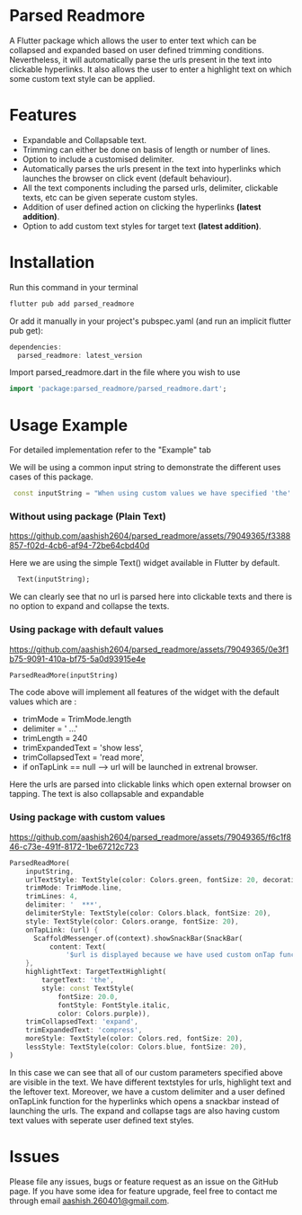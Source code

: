 <!-- 
This README describes the package. If you publish this package to pub.dev,
this README's contents appear on the landing page for your package.

For information about how to write a good package README, see the guide for
[writing package pages](https://dart.dev/guides/libraries/writing-package-pages). 

For general information about developing packages, see the Dart guide for
[creating packages](https://dart.dev/guides/libraries/create-library-packages)
and the Flutter guide for
[developing packages and plugins](https://flutter.dev/developing-packages). 
-->
# **Parsed Readmore**

A Flutter package which allows the user to enter text which can be collapsed and expanded based on user defined trimming conditions. Nevertheless, it will automatically parse the urls present in the text into clickable hyperlinks. It also allows the user to enter a highlight text on which some custom text style can be applied.

# Features

* Expandable and Collapsable text.
* Trimming can either be done on basis of length or number of lines.
* Option to include a customised delimiter.
* Automatically parses the urls present in the text into hyperlinks which launches the browser on click event (default behaviour).
* All the text components including the parsed urls, delimiter, clickable texts, etc can be given seperate custom styles.
* Addition of user defined action on clicking the hyperlinks **(latest addition)**.
* Option to add custom text styles for target text **(latest addition)**.

# Installation

Run this command in your terminal
```dart
flutter pub add parsed_readmore
```
Or add it manually in your project's pubspec.yaml (and run an implicit flutter pub get):
```dart
dependencies:
  parsed_readmore: latest_version
```

Import parsed_readmore.dart in the file where you wish to use
```dart
import 'package:parsed_readmore/parsed_readmore.dart';
```

# Usage Example
 For detailed implementation refer to the "Example" tab

 We will be using a common input string to demonstrate the different uses cases of this package.
 ```dart
  const inputString = "When using custom values we have specified 'the' to be our target text for highlighting  with purple italic font.\n We know that the website https://google.com is a very useful website. (rti..notNow should not be parsed) But Instagram.com is more fun to use. We should not forget the contribution of wikipedia.com played in the growth of web. If you like this package do consider liking it so that it could be useful to more developers like you. Thank you for your time";
 ```

### Without using package (Plain Text)
https://github.com/aashish2604/parsed_readmore/assets/79049365/f3388857-f02d-4cb6-af94-72be64cbd40d

Here we are using the simple Text() widget available in Flutter by default.
```dart
  Text(inputString);
```
We can clearly see that no url is parsed here into clickable texts and there is no option to expand and collapse the texts.

### Using package with default values


https://github.com/aashish2604/parsed_readmore/assets/79049365/0e3f1b75-9091-410a-bf75-5a0d93915e4e


```dart
ParsedReadMore(inputString)
```

The code above will implement all features of the widget with the default values which are :
* trimMode = TrimMode.length
* delimiter = ' ...'
* trimLength = 240
* trimExpandedText = 'show less',
* trimCollapsedText = 'read more',
* if onTapLink == null --> url will be launched in extrenal browser.

Here the urls are parsed into clickable links which open external browser on tapping. The text is also collapsable and expandable

### Using package with custom values


https://github.com/aashish2604/parsed_readmore/assets/79049365/f6c1f846-c73e-491f-8172-1be67212c723


```dart
ParsedReadMore(
    inputString,
    urlTextStyle: TextStyle(color: Colors.green, fontSize: 20, decoration: TextDecoration.underline),
    trimMode: TrimMode.line,
    trimLines: 4,
    delimiter: '  ***',
    delimiterStyle: TextStyle(color: Colors.black, fontSize: 20),
    style: TextStyle(color: Colors.orange, fontSize: 20),
    onTapLink: (url) {
      ScaffoldMessenger.of(context).showSnackBar(SnackBar(
          content: Text(
              '$url is displayed because we have used custom onTap function for hyperlinks')));
    },
    highlightText: TargetTextHighlight(
        targetText: 'the',
        style: const TextStyle(
            fontSize: 20.0,
            fontStyle: FontStyle.italic,
            color: Colors.purple)),
    trimCollapsedText: 'expand',
    trimExpandedText: 'compress',
    moreStyle: TextStyle(color: Colors.red, fontSize: 20),
    lessStyle: TextStyle(color: Colors.blue, fontSize: 20),
)
```
In this case we can see that all of our custom parameters specified above are visible in the text. We have different textstyles for urls, highlight text and the leftover text. Moreover, we have a custom delimiter and a user defined onTapLink function for the hyperlinks which opens a snackbar instead of launching the urls. The expand and collapse tags are also having custom text values with seperate user defined text styles.

# Issues

Please file any issues, bugs or feature request as an issue on the GitHub page. If you have some idea for feature upgrade, feel free to contact me through email [aashish.260401@gmail.com](mailto:aashish.260401@gmail.com).

